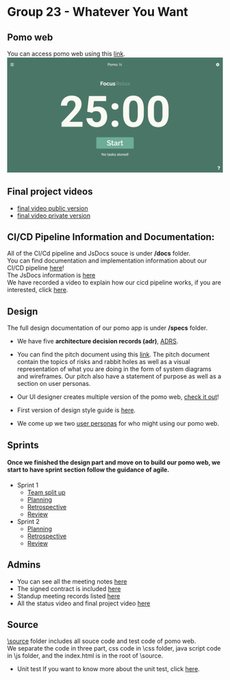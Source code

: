 # Group 23 - Whatever You Want

## Pomo web
You can access pomo web using this [link](https://zvidmarb.github.io/cse110-w21-group23/).
![pomoLayout](https://github.com/zvidmarb/cse110-w21-group23/blob/master/docs/media/pomoScreenShot.png)

## Final project videos
- [final video public version](https://www.youtube.com/watch?v=FrdpRCxJEmM&t=40s)
- [final video private version](https://www.youtube.com/watch?v=K8b0A2cKTTc&t=105s)

## CI/CD Pipeline Information and Documentation:
All of the CI/Cd pipeline and JsDocs souce is under **/docs** folder.\
You can find documentation and implementation information about our CI/CD pipeline [here](https://github.com/zvidmarb/cse110-w21-group23/blob/master/docs/cicd/index.md)!\
The JsDocs information is [here](https://zvidmarb.github.io/cse110-w21-group23/docs/jsdocs/global.html#changeButtonText)\
We have recorded a video to explain how our cicd pipeline works, if you are interested, click [here](https://youtu.be/PCaQwrHsKXg).

## Design

The full design documentation of our pomo app is under **/specs** folder.

- We have five **architecture decision records (adr)**,  [ADRS](https://github.com/zvidmarb/cse110-w21-group23/tree/master/specs/adrs).

- You can find the pitch document using this [link](https://github.com/zvidmarb/cse110-w21-group23/blob/master/specs/pitch/Pomodoro%20Pitch.pdf). The pitch document contain the topics of risks and rabbit holes as well as a visual representation of what you are doing in the form of system diagrams and wireframes. Our pitch also have a statement of purpose as well as a section on user personas. 

- Our UI designer creates multiple version of the pomo web, [check it out](https://github.com/zvidmarb/cse110-w21-group23/tree/master/specs/interface)!

- First version of design style guide is [here](https://github.com/zvidmarb/cse110-w21-group23/blob/master/specs/style/DesignGuidev1.pdf).

- We come up we two [user personas](https://github.com/zvidmarb/cse110-w21-group23/tree/master/specs/users) for who might using our pomo web.

## Sprints
#### Once we finished the design part and move on to build our pomo web, we start to have sprint section follow the guidance of agile.
- Sprint 1
  - [Team split up](https://github.com/zvidmarb/cse110-w21-group23/blob/master/admin/meetings/020921-sprint1TeamSplitUp.md)
  - [Planning](https://github.com/zvidmarb/cse110-w21-group23/blob/master/admin/meetings/021121-sprint1Planning.md)
  - [Retrospective](https://github.com/zvidmarb/cse110-w21-group23/blob/master/admin/meetings/021821-retrospective1.md)
  - [Review](https://github.com/zvidmarb/cse110-w21-group23/blob/master/admin/meetings/021821-sprint-1-review.md)
- Sprint 2
  - [Planning](https://github.com/zvidmarb/cse110-w21-group23/blob/master/admin/meetings/022121-sprint2Planning.md)
  - [Retrospective](https://github.com/zvidmarb/cse110-w21-group23/blob/master/admin/meetings/030521-retrospective2.md)
  - [Review](https://github.com/zvidmarb/cse110-w21-group23/blob/master/admin/meetings/030821-sprint-2-review.md)

## Admins
- You can see all the meeting notes [here](https://github.com/zvidmarb/cse110-w21-group23/tree/master/admin/meetings)
- The signed contract is included [here](https://github.com/zvidmarb/cse110-w21-group23/tree/master/admin/misc)
- Standup meeting records listed [here](https://github.com/zvidmarb/cse110-w21-group23/tree/master/admin/standup)
- All the status video and final project video [here](https://github.com/zvidmarb/cse110-w21-group23/tree/master/admin/videos)
## Source 
[\source](https://github.com/zvidmarb/cse110-w21-group23/tree/master/source) folder includes all souce code and test code of pomo web.\
We separate the code in three part, css code in \css folder, java script code in \js folder, and the index.html is in the root of \source.

- Unit test
If you want to know more about the unit test, click [here](https://github.com/zvidmarb/cse110-w21-group23/tree/master/source/unitTests).

